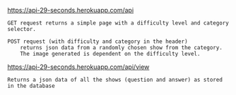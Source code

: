 https://api-29-seconds.herokuapp.com/api

    GET request returns a simple page with a difficulty level and category selector.

    POST request (with difficulty and category in the header) 
        returns json data from a randomly chosen show from the category.
        The image generated is dependent on the difficulty level.


https://api-29-seconds.herokuapp.com/api/view
    
    Returns a json data of all the shows (question and answer) as stored in the database
